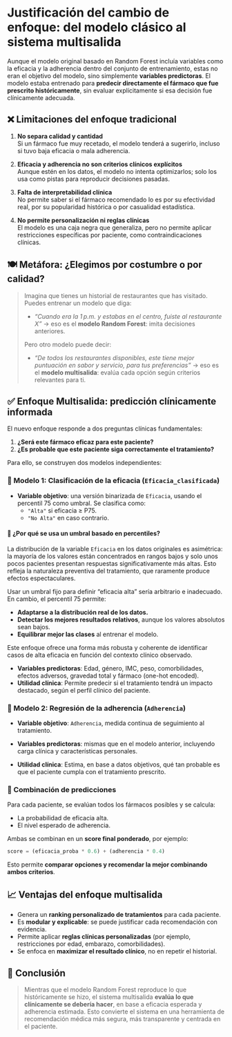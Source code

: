 
# Justificación del cambio de enfoque: del modelo clásico al sistema multisalida

Aunque el modelo original basado en Random Forest incluía variables como la eficacia y la adherencia dentro del conjunto de entrenamiento, estas no eran el objetivo del modelo, sino simplemente **variables predictoras**. El modelo estaba entrenado para **predecir directamente el fármaco que fue prescrito históricamente**, sin evaluar explícitamente si esa decisión fue clínicamente adecuada.

## ❌ Limitaciones del enfoque tradicional

1. **No separa calidad y cantidad**  
   Si un fármaco fue muy recetado, el modelo tenderá a sugerirlo, incluso si tuvo baja eficacia o mala adherencia.

2. **Eficacia y adherencia no son criterios clínicos explícitos**  
   Aunque estén en los datos, el modelo no intenta optimizarlos; solo los usa como pistas para reproducir decisiones pasadas.

3. **Falta de interpretabilidad clínica**  
   No permite saber si el fármaco recomendado lo es por su efectividad real, por su popularidad histórica o por casualidad estadística.

4. **No permite personalización ni reglas clínicas**  
   El modelo es una caja negra que generaliza, pero no permite aplicar restricciones específicas por paciente, como contraindicaciones clínicas.

## 🍽️ Metáfora: ¿Elegimos por costumbre o por calidad?

> Imagina que tienes un historial de restaurantes que has visitado. Puedes entrenar un modelo que diga:
>
> - *“Cuando era la 1 p.m. y estabas en el centro, fuiste al restaurante X”* → eso es el **modelo Random Forest**: imita decisiones anteriores.
>
> Pero otro modelo puede decir:
>
> - *“De todos los restaurantes disponibles, este tiene mejor puntuación en sabor y servicio, para tus preferencias”* → eso es el **modelo multisalida**: evalúa cada opción según criterios relevantes para ti.

## ✅ Enfoque Multisalida: predicción clínicamente informada

El nuevo enfoque responde a dos preguntas clínicas fundamentales:

1. **¿Será este fármaco eficaz para este paciente?**
2. **¿Es probable que este paciente siga correctamente el tratamiento?**

Para ello, se construyen dos modelos independientes:

### 🔹 Modelo 1: Clasificación de la eficacia (`Eficacia_clasificada`)

- **Variable objetivo**: una versión binarizada de `Eficacia`, usando el percentil 75 como umbral. Se clasifica como:
  - `"Alta"` si eficacia ≥ P75.
  - `"No Alta"` en caso contrario.

#### 📌 ¿Por qué se usa un umbral basado en percentiles?

La distribución de la variable `Eficacia` en los datos originales es asimétrica: la mayoría de los valores están concentrados en rangos bajos y solo unos pocos pacientes presentan respuestas significativamente más altas. Esto refleja la naturaleza preventiva del tratamiento, que raramente produce efectos espectaculares.

Usar un umbral fijo para definir “eficacia alta” sería arbitrario e inadecuado. En cambio, el percentil 75 permite:

- **Adaptarse a la distribución real de los datos.**
- **Detectar los mejores resultados relativos**, aunque los valores absolutos sean bajos.
- **Equilibrar mejor las clases** al entrenar el modelo.

Este enfoque ofrece una forma más robusta y coherente de identificar casos de alta eficacia en función del contexto clínico observado.

- **Variables predictoras**: Edad, género, IMC, peso, comorbilidades, efectos adversos, gravedad total y fármaco (one-hot encoded).
- **Utilidad clínica**: Permite predecir si el tratamiento tendrá un impacto destacado, según el perfil clínico del paciente.

### 🔹 Modelo 2: Regresión de la adherencia (`Adherencia`)

- **Variable objetivo**: `Adherencia`, medida continua de seguimiento al tratamiento.

- **Variables predictoras**: mismas que en el modelo anterior, incluyendo carga clínica y características personales.

- **Utilidad clínica**: Estima, en base a datos objetivos, qué tan probable es que el paciente cumpla con el tratamiento prescrito.

### 🔄 Combinación de predicciones

Para cada paciente, se evalúan todos los fármacos posibles y se calcula:

- La probabilidad de eficacia alta.
- El nivel esperado de adherencia.

Ambas se combinan en un **score final ponderado**, por ejemplo:

```python
score = (eficacia_proba * 0.6) + (adherencia * 0.4)
```

Esto permite **comparar opciones y recomendar la mejor combinando ambos criterios**.

## 📈 Ventajas del enfoque multisalida

- Genera un **ranking personalizado de tratamientos** para cada paciente.
- Es **modular y explicable**: se puede justificar cada recomendación con evidencia.
- Permite aplicar **reglas clínicas personalizadas** (por ejemplo, restricciones por edad, embarazo, comorbilidades).
- Se enfoca en **maximizar el resultado clínico**, no en repetir el historial.

## 🧠 Conclusión

> Mientras que el modelo Random Forest reproduce lo que históricamente se hizo, el sistema multisalida **evalúa lo que clínicamente se debería hacer**, en base a eficacia esperada y adherencia estimada. Esto convierte el sistema en una herramienta de recomendación médica más segura, más transparente y centrada en el paciente.
